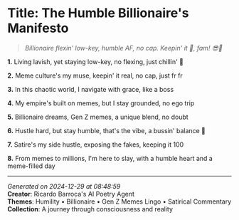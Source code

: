 # Title: The Humble Billionaire's Manifesto

> *Billionaire flexin' low-key, humble AF, no cap. Keepin' it 💯, fam! 😎💸*

**1.** Living lavish, yet staying low-key, no flexing, just chillin' 💎


**2.** Meme culture's my muse, keepin' it real, no cap, just fr fr


**3.** In this chaotic world, I navigate with grace, like a boss


**4.** My empire's built on memes, but I stay grounded, no ego trip


**5.** Billionaire dreams, Gen Z memes, a unique blend, no doubt


**6.** Hustle hard, but stay humble, that's the vibe, a bussin' balance 🤑


**7.** Satire's my side hustle, exposing the fakes, keeping it 100


**8.** From memes to millions, I'm here to slay, with a humble heart and a meme-filled day



---

*Generated on 2024-12-29 at 08:48:59*  
**Creator**: Ricardo Barroca's AI Poetry Agent  
**Themes**: Humility • Billionaire • Gen Z Memes Lingo • Satirical Commentary  
**Collection**: A journey through consciousness and reality